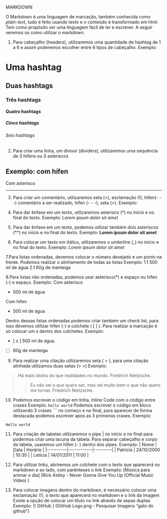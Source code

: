 MARKDOWN 

O Markdown é uma linguagem de marcação, também conhecida como *plain-text*, tudo é feito usando texto e o conteúdo é transformado em html. Tem como propósito ser uma linguagem fácil de ler e escrever. 
A seguir veremos os como utilizar o markdown. 

1. Para cabeçalho (headers), utilizaremos uma quantidade de hashtag de 1 a 6 e assim poderemos escolher entre 6 tipos de cabeçalho. 
Exemplo: 

# Uma hashtag
## Duas hashtags
### Três hashtags
#### Quatro hashtags
##### Cinco hashtags
###### Seis hashtags 

2. Para criar uma linha, um divisor (dividers), utilizaremos uma sequência de 3 hífens ou 3 asteriscos

Exemplo: 
com hífen
---
Com asterisco 
***

3. Para criar um comentário, utilizaremos seta (<), esclamação (!), hífen(- - -)  comentário a ser realizado, hífen (- - -), seta (>).
Exemplo: 
<!--- Aprenda markdown ---> 
 
4. Para dar ênfase em um texto, utilizaremos asterisco (*) no início e no final do texto.
Exemplo: 
*Lorem ipsum dolor sit amet*

5. Para dar ênfase em um texto, podemos utilizar também dois asteriscos (**) no início e no final do texto.
Exemplo:
**Lorem ipsum dolor sit amet** 

6. Para colocar um texto em itálico, utilizaremos o underline (_) no início e no final do texto.
Exemplo: 
_Lorem ipsum dolor sit amet_

7.Para listas ordenadas, devemos colocar o número desejado e um ponto na frente. Podemos realizar o alinhamento de todas as listas 
Exemplo: 
1.1 500 ml de água
2.1 60g de manteiga

8.Para listas não ordenadas, podemos usar asterisco(*) e espaço ou hífen (-) e espaço.
Exemplo: 
Com asterisco 
* 500 ml de água

Com hífen 
- 500 ml de água

Dentro dessas listas ordenadas podemos criar também um check list, para isso devemos utilizar hífen (-) e colchete ( [ ] ). Para realizar a marcação é só colocar um x dentro dos colchetes. 
Exemplo: 
- [ x ] 500 ml de água.
- [ ] 60g de manteiga 

9. Para realizar uma citação utilizaremos seta ( > ), para uma citação alinhada utilizamos duas setas (> >) 
Exemplo: 
> Há mais ídolos do que realidades no mundo. Friedrich Nietzsche.
> > Eu não sei o que quero ser, mas sei muito bem o que não quero me tornar. Friedrich Nietzsche.

10. Podemos escrever o código em linha, Inline Code com o código entre crases 
Exemplo: 
` hello world ` 
Podemos escrever o código em bloco utilizando 3 crases ``` no começo e no final, para aparecer de forma destacada podemos escrever após as 3 primeiras crases. 
Exemplo: 
``` 
Hello world 

```

11. Para criação de tabelas utilizaremos o pipe | no início e no final para podermos criar uma lacuna da tabela. Para separar cabeçalho e corpo da tabela, usaremos um hífen (- ) dentro dos pipes. 
Exemplo:
| Nome     | Data       | Horário |
|----------|------------|---------|
| Patrícia | 24/10/2000 | 10:30   |
| Letícia  | 14/01/2011 | 11:00   |

12. Para utilizar links, abriremos um colchete com o texto que aparecerá no markdown e ao lado, com parênteses o link
Exemplo:
[Música para animar o dia] (Rick Astley - Never Gonna Give You Up (Official Music Video) )

13. Para colocar imagens dentro do markdown, é necessário colocar uma exclamação (!), o texto que aparecerá no markdown e o link da imagem. Existe a opção de colocar um título no link através de aspas duplas
Exemplo: 
![ GitHub ] (GitHub Logo.png - Pesquisar Imagens “gato do github”)
